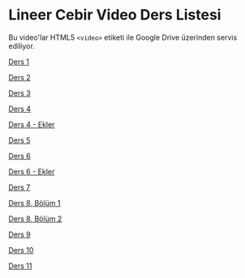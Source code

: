 # Lineer Cebir Video Ders Listesi

Bu video'lar HTML5 `<video>` etiketi ile Google Drive üzerinden servis
ediliyor. 

[Ders 1](lineer-cebir-ders-1-video.html)

[Ders 2](lineer-cebir-ders-2-video.html)

[Ders 3](lineer-cebir-ders-3-video.html)

[Ders 4](lineer-cebir-ders-4-video.html)

[Ders 4 - Ekler](lineer-cebir-ders-4-app-video.md)

[Ders 5](lineer-cebir-ders-5-video.html)

[Ders 6](lineer-cebir-ders-6-video.html)

[Ders 6 - Ekler](lineer-cebir-ders-6-app-video.html)

[Ders 7](lineer-cebir-ders-7-video.html)

[Ders 8, Bölüm 1](lineer-cebir-ders-8-1-video.md)

[Ders 8, Bölüm 2](lineer-cebir-ders-8-2-video.md)

[Ders 9](lineer-cebir-ders-9-video.html)

[Ders 10](lineer-cebir-ders-10-video.html)

[Ders 11](lineer-cebir-ders-11-video.html)

